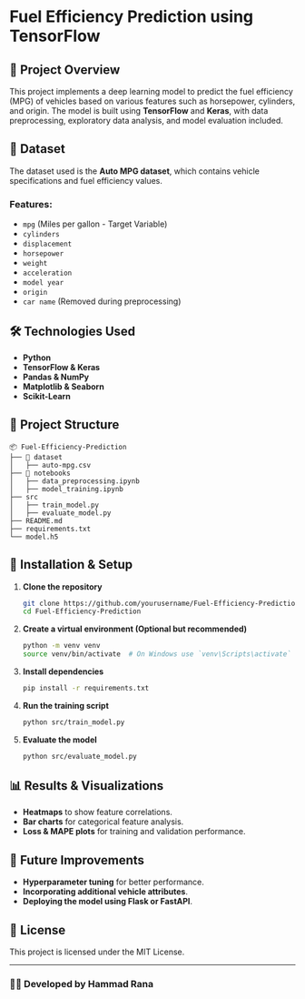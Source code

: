 # Fuel Efficiency Prediction using TensorFlow

## 📌 Project Overview
This project implements a deep learning model to predict the fuel efficiency (MPG) of vehicles based on various features such as horsepower, cylinders, and origin. The model is built using **TensorFlow** and **Keras**, with data preprocessing, exploratory data analysis, and model evaluation included.

## 📂 Dataset
The dataset used is the **Auto MPG dataset**, which contains vehicle specifications and fuel efficiency values.

### **Features:**
- `mpg` (Miles per gallon - Target Variable)
- `cylinders`
- `displacement`
- `horsepower`
- `weight`
- `acceleration`
- `model year`
- `origin`
- `car name` (Removed during preprocessing)

## 🛠️ Technologies Used
- **Python**
- **TensorFlow & Keras**
- **Pandas & NumPy**
- **Matplotlib & Seaborn**
- **Scikit-Learn**

## 🚀 Project Structure
```
📦 Fuel-Efficiency-Prediction
├── 📂 dataset
│   ├── auto-mpg.csv
├── 📂 notebooks
│   ├── data_preprocessing.ipynb
│   ├── model_training.ipynb
├── src
│   ├── train_model.py
│   ├── evaluate_model.py
├── README.md
├── requirements.txt
└── model.h5
```

## 🔧 Installation & Setup
1. **Clone the repository**
   ```sh
   git clone https://github.com/yourusername/Fuel-Efficiency-Prediction.git
   cd Fuel-Efficiency-Prediction
   ```

2. **Create a virtual environment (Optional but recommended)**
   ```sh
   python -m venv venv
   source venv/bin/activate  # On Windows use `venv\Scripts\activate`
   ```

3. **Install dependencies**
   ```sh
   pip install -r requirements.txt
   ```

4. **Run the training script**
   ```sh
   python src/train_model.py
   ```

5. **Evaluate the model**
   ```sh
   python src/evaluate_model.py
   ```

## 📊 Results & Visualizations
- **Heatmaps** to show feature correlations.
- **Bar charts** for categorical feature analysis.
- **Loss & MAPE plots** for training and validation performance.

## 📌 Future Improvements
- **Hyperparameter tuning** for better performance.
- **Incorporating additional vehicle attributes**.
- **Deploying the model using Flask or FastAPI**.

## 📜 License
This project is licensed under the MIT License.

---
### 👨‍💻 Developed by **Hammad Rana**

